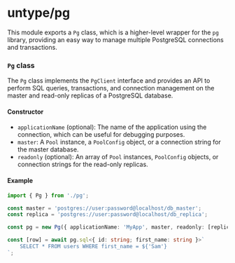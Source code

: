 # untype/pg

This module exports a `Pg` class, which is a higher-level wrapper for the `pg` library, providing an easy way to manage multiple PostgreSQL connections and transactions.

### `Pg` class

The `Pg` class implements the `PgClient` interface and provides an API to perform SQL queries, transactions, and connection management on the master and read-only replicas of a PostgreSQL database.

#### Constructor

-   `applicationName` (optional): The name of the application using the connection, which can be useful for debugging purposes.
-   `master`: A `Pool` instance, a `PoolConfig` object, or a connection string for the master database.
-   `readonly` (optional): An array of `Pool` instances, `PoolConfig` objects, or connection strings for the read-only replicas.

#### Example

```typescript
import { Pg } from './pg';

const master = 'postgres://user:password@localhost/db_master';
const replica = 'postgres://user:password@localhost/db_replica';

const pg = new Pg({ applicationName: 'MyApp', master, readonly: [replica] });

const [row] = await pg.sql<{ id: string; first_name: string }>`
    SELECT * FROM users WHERE first_name = ${'Sam'}
`;
```
